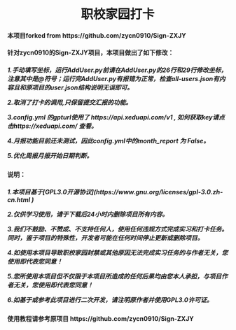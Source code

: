 <h1 align="center">职校家园打卡</h1>

<h4>本项目forked from https://github.com/zycn0910/Sign-ZXJY</h4></p>

<h4>针对zycn0910的Sign-ZXJY项目，本项目做出了如下修改：</p><h4><p>
<h5>1.手动填写坐标，运行AddUser.py前请在AddUser.py的26行和29行修改坐标，注意其中是@符号；运行完AddUser.py有报错为正常，检查all-users.json有内容且和原项目的user.json结构说明无误即可。</p>
2.取消了打卡的调用,只保留提交汇报的功能。</p>
3.config.yml 的gpturl使用了 https://api.xeduapi.com/v1 , 如何获取key请点击https://xeduapi.com/ 查看。</p>
4.月报功能目前还未测试，因此config.yml中的month_report 为 False。</p>
5.优化周报月报开始日期判断。</p>
</h5>

<h4>说明：</h4></p>
<h5>
1.本项目基于[GPL3.0开源协议](https://www.gnu.org/licenses/gpl-3.0.zh-cn.html )
</p> 2.仅供学习使用，请于下载后24小时内删除项目所有内容。
</p>  3.我们不鼓励、不赞成、不支持任何人，使用任何违规方式完成实习和打卡任务。同时，鉴于项目的特殊性，开发者可能在任何时间停止更新或删除项目。
</p>  4.如使用本项目导致职校家园封禁或其他原因无法完成实习任务的与作者无关，您使用即代表您同意！
</p>  5.您所使用本项目但不仅限于本项目所造成的任何后果均由您本人承担，与项目作者无关，您使用即代表您同意！
</p>  6.如基于或参考此项目进行二次开发，请注明原作者并使用GPL3.0许可证。
</p> </h5>

<h4>使用教程请参考原项目 https://github.com/zycn0910/Sign-ZXJY<h4>
